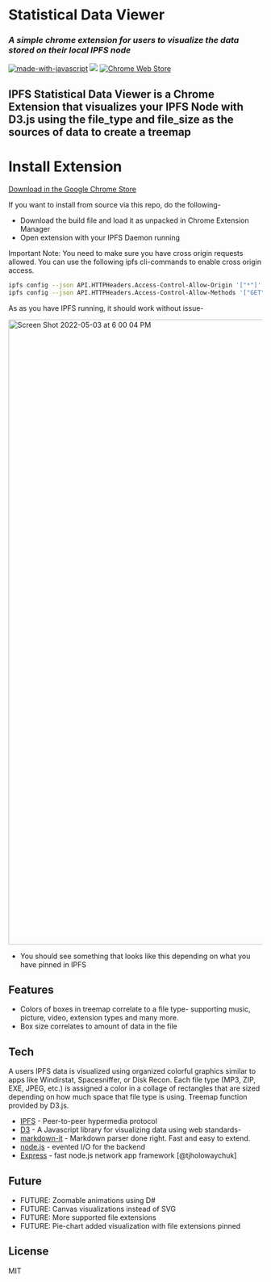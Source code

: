 # Statistical Data Viewer 

### _A simple chrome extension for users to visualize the data stored on their local IPFS node_

[![made-with-javascript](https://img.shields.io/badge/Made%20with-JavaScript-1f425f.svg)](https://www.javascript.com)
[![](https://img.shields.io/badge/project-IPFS-blue.svg?style=flat-square)](https://ipfs.io/)
[![Chrome Web Store](https://img.shields.io/chrome-web-store/v/leoogniilogpecgamlbafoajfcaoddja.svg)](https://chrome.google.com/webstore/detail/ipfs-stat-viewer/leoogniilogpecgamlbafoajfcaoddja)


## IPFS Statistical Data Viewer is a Chrome Extension that visualizes your IPFS Node with D3.js using the file_type and file_size as the sources of data to create a treemap


# Install Extension

[Download in the Google Chrome Store](https://chrome.google.com/webstore/detail/ipfs-stat-viewer/leoogniilogpecgamlbafoajfcaoddja)

If you want to install from source via this repo, do the following-

- Download the build file and load it as unpacked in Chrome Extension Manager
- Open extension with your IPFS Daemon running

Important Note: You need to make sure you have cross origin requests allowed. You can use the following ipfs cli-commands to enable cross origin access. 


```sh
ipfs config --json API.HTTPHeaders.Access-Control-Allow-Origin '["*"]'
ipfs config --json API.HTTPHeaders.Access-Control-Allow-Methods '["GET", "POST"]'
```
As as you have IPFS running, it should work without issue-

<img width="1239" alt="Screen Shot 2022-05-03 at 6 00 04 PM" src="https://user-images.githubusercontent.com/30084404/166586795-3a046027-4c1f-4029-880a-116fb5101f11.png">

- You should see something that looks like this depending on what you have pinned in IPFS

## Features
- Colors of boxes in treemap correlate to a file type- supporting music, picture, video, extension types and many more. 
- Box size correlates to amount of data in the file 

## Tech

 A users IPFS data is visualized using organized colorful graphics similar to apps like Windirstat, Spacesniffer, or Disk Recon. Each file type (MP3, ZIP, EXE, JPEG, etc.) is assigned a color in a collage of rectangles that are sized depending on how much space that file type is using. Treemap function provided by D3.js.  

- [IPFS] - Peer-to-peer hypermedia protocol
- [D3] - A Javascript library for visualizing data using web standards-
- [markdown-it] - Markdown parser done right. Fast and easy to extend.
- [node.js] - evented I/O for the backend
- [Express] - fast node.js network app framework [@tjholowaychuk]

## Future 

- FUTURE: Zoomable animations using D#
- FUTURE: Canvas visualizations instead of SVG
- FUTURE: More supported file extensions
- FUTURE: Pie-chart added visualization with file extensions pinned


## License

MIT


[//]: # (These are reference links used in the body of this note and get stripped out when the markdown processor does its job. There is no need to format nicely because it shouldn't be seen. Thanks SO - http://stackoverflow.com/questions/4823468/store-comments-in-markdown-syntax)

   [ipfs]: <https://github.com/ipfs>
   [d3]: <https://github.com/d3/d3>
   [markdown-it]: <https://github.com/markdown-it/markdown-it>
   [node.js]: <http://nodejs.org>
   [jQuery]: <http://jquery.com>
   [express]: <http://expressjs.com>
   [AngularJS]: <http://angularjs.org>



